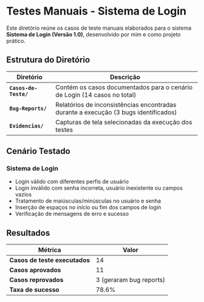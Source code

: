 # Testes Manuais - Sistema de Login

Este diretório reúne os casos de teste manuais elaborados para o sistema **Sistema de Login (Versão 1.0)**, desenvolvido por mim e como projeto prático.

## Estrutura do Diretório

| Diretório | Descrição |
|-----------|-----------|
| **`Casos-de-Teste/`** | Contém os casos documentados para o cenário de Login (14 casos no total) |
| **`Bug-Reports/`** | Relatórios de inconsistências encontradas durante a execução (3 bugs identificados) |
| **`Evidencias/`** | Capturas de tela selecionadas da execução dos testes |

## Cenário Testado

### Sistema de Login

- Login válido com diferentes perfis de usuário
- Login inválido com senha incorreta, usuário inexistente ou campos vazios
- Tratamento de maiúsculas/minúsculas no usuário e senha
- Inserção de espaços no início ou fim dos campos de login
- Verificação de mensagens de erro e sucesso

## Resultados

| Métrica | Valor |
|---------|-------|
| **Casos de teste executados** | 14 |
| **Casos aprovados** | 11 |
| **Casos reprovados** | 3 (geraram bug reports) |
| **Taxa de sucesso** | 78.6% |
